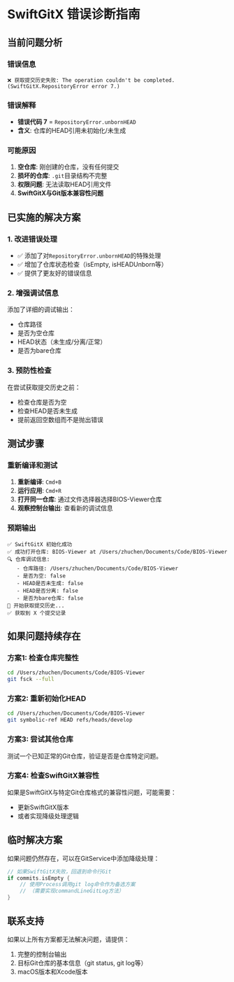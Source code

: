 # SwiftGitX 错误诊断指南

## 当前问题分析

### 错误信息
```
❌ 获取提交历史失败: The operation couldn't be completed. (SwiftGitX.RepositoryError error 7.)
```

### 错误解释
- **错误代码 7** = `RepositoryError.unbornHEAD`
- **含义**: 仓库的HEAD引用未初始化/未生成

### 可能原因

1. **空仓库**: 刚创建的仓库，没有任何提交
2. **损坏的仓库**: `.git`目录结构不完整
3. **权限问题**: 无法读取HEAD引用文件
4. **SwiftGitX与Git版本兼容性问题**

## 已实施的解决方案

### 1. 改进错误处理
- ✅ 添加了对`RepositoryError.unbornHEAD`的特殊处理
- ✅ 增加了仓库状态检查（isEmpty, isHEADUnborn等）
- ✅ 提供了更友好的错误信息

### 2. 增强调试信息
添加了详细的调试输出：
- 仓库路径
- 是否为空仓库
- HEAD状态（未生成/分离/正常）
- 是否为bare仓库

### 3. 预防性检查
在尝试获取提交历史之前：
- 检查仓库是否为空
- 检查HEAD是否未生成
- 提前返回空数组而不是抛出错误

## 测试步骤

### 重新编译和测试
1. **重新编译**: `Cmd+B`
2. **运行应用**: `Cmd+R`
3. **打开同一仓库**: 通过文件选择器选择BIOS-Viewer仓库
4. **观察控制台输出**: 查看新的调试信息

### 预期输出
```
✅ SwiftGitX 初始化成功
✅ 成功打开仓库: BIOS-Viewer at /Users/zhuchen/Documents/Code/BIOS-Viewer
🔍 仓库调试信息:
   - 仓库路径: /Users/zhuchen/Documents/Code/BIOS-Viewer
   - 是否为空: false
   - HEAD是否未生成: false
   - HEAD是否分离: false
   - 是否为bare仓库: false
🚀 开始获取提交历史...
✅ 获取到 X 个提交记录
```

## 如果问题持续存在

### 方案1: 检查仓库完整性
```bash
cd /Users/zhuchen/Documents/Code/BIOS-Viewer
git fsck --full
```

### 方案2: 重新初始化HEAD
```bash
cd /Users/zhuchen/Documents/Code/BIOS-Viewer
git symbolic-ref HEAD refs/heads/develop
```

### 方案3: 尝试其他仓库
测试一个已知正常的Git仓库，验证是否是仓库特定问题。

### 方案4: 检查SwiftGitX兼容性
如果是SwiftGitX与特定Git仓库格式的兼容性问题，可能需要：
- 更新SwiftGitX版本
- 或者实现降级处理逻辑

## 临时解决方案

如果问题仍然存在，可以在GitService中添加降级处理：

```swift
// 如果SwiftGitX失败，回退到命令行Git
if commits.isEmpty {
    // 使用Process调用git log命令作为备选方案
    // （需要实现commandLineGitLog方法）
}
```

## 联系支持

如果以上所有方案都无法解决问题，请提供：
1. 完整的控制台输出
2. 目标Git仓库的基本信息（git status, git log等）
3. macOS版本和Xcode版本